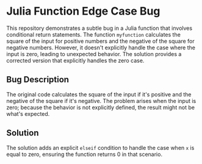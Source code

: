 # Julia Function Edge Case Bug

This repository demonstrates a subtle bug in a Julia function that involves conditional return statements. The function `myfunction` calculates the square of the input for positive numbers and the negative of the square for negative numbers. However, it doesn't explicitly handle the case where the input is zero, leading to unexpected behavior. The solution provides a corrected version that explicitly handles the zero case.

## Bug Description
The original code calculates the square of the input if it's positive and the negative of the square if it's negative. The problem arises when the input is zero; because the behavior is not explicitly defined, the result might not be what's expected.

## Solution
The solution adds an explicit `elseif` condition to handle the case when `x` is equal to zero, ensuring the function returns 0 in that scenario.